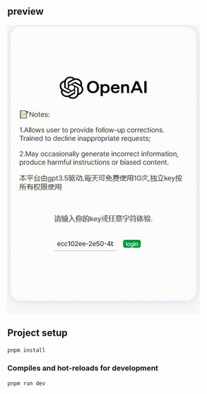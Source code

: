 ## preview

![image](https://raw.githubusercontent.com/songroger/chatui_vue/master/preview.gif)


## Project setup
```
pnpm install
```

### Compiles and hot-reloads for development
```
pnpm run dev
```
